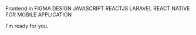 Frontend in 
FIGMA DESIGN
JAVASCRIPT
REACTJS
LARAVEL
REACT NATIVE FOR MOBILE APPLICATION

I'm ready for you.
